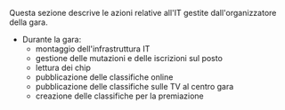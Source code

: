 Questa sezione descrive le azioni relative all'IT gestite dall'organizzatore della gara.

- Durante la gara:
    - montaggio dell'infrastruttura IT
    - gestione delle mutazioni e delle iscrizioni sul posto
    - lettura dei chip 
    - pubblicazione delle classifiche online
    - pubblicazione delle classifiche sulle TV al centro gara
    - creazione delle classifiche per la premiazione
    

